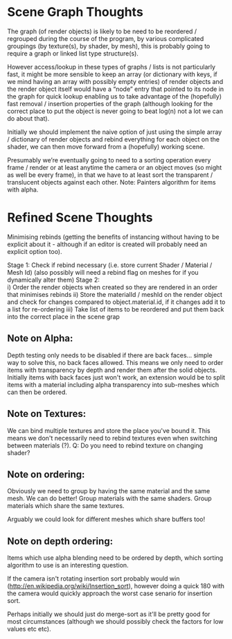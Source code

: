 # Scene Graph Thoughts

The graph (of render objects) is likely to be need to be reordered / regrouped during the course of the program, by various complicated groupings (by texture(s), by shader, by mesh), this is probably going to require a graph or linked list type structure(s).

However access/lookup in these types of graphs / lists is not particularly fast, it might be more sensible to keep an array (or dictionary with keys, if we mind having an array with possibly empty entries) of render objects and the render object itself would have a “node” entry that pointed to its node in the graph for quick lookup enabling us to take advantage of the (hopefully) fast removal / insertion properties of the graph (although looking for the correct place to put the object is never going to beat log(n) not a lot we can do about that).

Initially we should implement the naive option of just using the simple array / dictionary of render objects and rebind everything for each object on the shader, we can then move forward from a (hopefully) working scene.

Presumably we’re eventually going to need to a sorting operation every frame / render or at least anytime the camera or an object moves (so might as well be every frame), in that we have to at least sort the transparent / translucent objects against each other. Note: Painters algorithm for items with alpha.

# Refined Scene Thoughts

Minimising rebinds (getting the benefits of instancing without having to be explicit about it - although if an editor is created will probably need an explicit option too).

Stage 1: 
Check if rebind necessary (i.e. store current Shader / Material / Mesh Id) (also possibly will need a rebind flag on meshes for if you dynamically alter them)
Stage 2:	
i) Order the render objects when created so they are rendered in an order that minimises rebinds
ii) Store the materialId / meshId on the render object and check for changes compared to object.material.id, if it changes add it to a list for re-ordering
iii) Take list of items to be reordered and put them back into the correct place in the scene grap

## Note on Alpha:
Depth testing only needs to be disabled if there are back faces... simple way to solve this, no back faces allowed.
This means we only need to order items with transparency by depth and render them after the solid objects.
Initially items with back faces just won't work, an extension would be to split items with a material including alpha transparency into sub-meshes which can then be ordered.

## Note on Textures:
We can bind multiple textures and store the place you've bound it. 
This means we don't necessarily need to rebind textures even when switching between materials (?).
	Q: Do you need to rebind texture on changing shader?

## Note on ordering:
Obviously we need to group by having the same material and the same mesh. 
We can do better!
	Group materials with the same shaders.
	Group materials which share the same textures.

Arguably we could look for different meshes which share buffers too!

## Note on depth ordering:
Items which use alpha blending need to be ordered by depth, which sorting algorithm to use is an interesting question.

If the camera isn't rotating insertion sort probably would win (http://en.wikipedia.org/wiki/Insertion_sort), however doing a quick 180 with the camera would quickly approach the worst case senario for insertion sort. 

Perhaps initially we should just do merge-sort as it'll be pretty good for most circumstances (although we should possibly check the factors for low values etc etc). 
 
